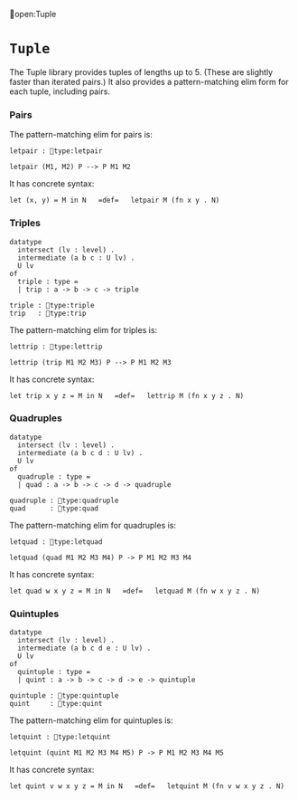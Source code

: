 open:Tuple
# `Tuple`

The Tuple library provides tuples of lengths up to 5.  (These are
slightly faster than iterated pairs.) It also provides a
pattern-matching elim form for each tuple, including pairs.

### Pairs

The pattern-matching elim for pairs is:

    letpair : type:letpair

    letpair (M1, M2) P --> P M1 M2

It has concrete syntax:

    let (x, y) = M in N   =def=   letpair M (fn x y . N)


### Triples

    datatype
      intersect (lv : level) .
      intermediate (a b c : U lv) .
      U lv
    of
      triple : type =
      | trip : a -> b -> c -> triple

    triple : type:triple
    trip   : type:trip

The pattern-matching elim for triples is:

    lettrip : type:lettrip

    lettrip (trip M1 M2 M3) P --> P M1 M2 M3

It has concrete syntax:

    let trip x y z = M in N   =def=   lettrip M (fn x y z . N)


### Quadruples

    datatype
      intersect (lv : level) .
      intermediate (a b c d : U lv) .
      U lv
    of
      quadruple : type =
      | quad : a -> b -> c -> d -> quadruple

    quadruple : type:quadruple
    quad      : type:quad

The pattern-matching elim for quadruples is:

    letquad : type:letquad

    letquad (quad M1 M2 M3 M4) P -> P M1 M2 M3 M4

It has concrete syntax:

    let quad w x y z = M in N   =def=   letquad M (fn w x y z . N)


### Quintuples

    datatype
      intersect (lv : level) .
      intermediate (a b c d e : U lv) .
      U lv
    of
      quintuple : type =
      | quint : a -> b -> c -> d -> e -> quintuple

    quintuple : type:quintuple
    quint     : type:quint

The pattern-matching elim for quintuples is:

    letquint : type:letquint

    letquint (quint M1 M2 M3 M4 M5) P -> P M1 M2 M3 M4 M5

It has concrete syntax:

    let quint v w x y z = M in N   =def=   letquint M (fn v w x y z . N)
